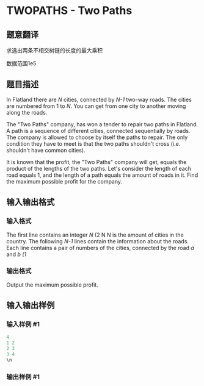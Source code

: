 # TWOPATHS - Two Paths

## 题意翻译

求选出两条不相交树链的长度的最大乘积

数据范围1e5

## 题目描述

In Flatland there are _N_ cities, connected by _N-1_ two-way roads. The cities are numbered from 1 to _N_. You can get from one city to another moving along the roads.

The "Two Paths" company, has won a tender to repair two paths in Flatland. A path is a sequence of different cities, connected sequentially by roads. The company is allowed to choose by itself the paths to repair. The only condition they have to meet is that the two paths shouldn't cross (i.e. shouldn't have common cities).

It is known that the profit, the "Two Paths" company will get, equals the product of the lengths of the two paths. Let's consider the length of each road equals 1, and the length of a path equals the amount of roads in it. Find the maximum possible profit for the company.

## 输入输出格式

### 输入格式

The first line contains an integer _N_ (2 N N is the amount of cities in the country. The following _N-1_ lines contain the information about the roads. Each line contains a pair of numbers of the cities, connected by the road _a_ and _b (1_

### 输出格式

Output the maximum possible profit.

## 输入输出样例

### 输入样例 #1

```cpp
4
1 2
2 3
3 4
\n
```


### 输出样例 #1

```cpp

```

